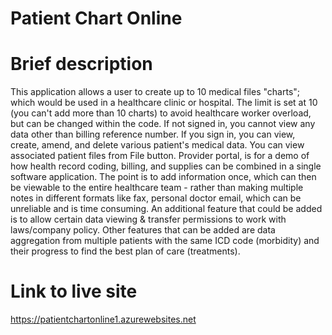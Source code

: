 # Patient Chart Online

# Brief description
This application allows a user to create up to 10 medical files "charts"; which would be used in a healthcare clinic or hospital.
The limit is set at 10 (you can't add more than 10 charts) to avoid healthcare worker overload, but can be changed within the code.
If not signed in, you cannot view any data other than billing reference number.
If you sign in, you can view, create, amend, and delete various patient's medical data.
You can view associated patient files from File button.
Provider portal, is for a demo of how health record coding, billing, and supplies can be combined in a single software application.
The point is to add information once, which can then be viewable to the entire healthcare team - rather than making multiple notes in different formats like fax, personal doctor email, which can be unreliable and is time consuming. An additional feature that could be added is to allow certain data viewing & transfer permissions to work with laws/company policy. Other features that can be added are data aggregation from multiple patients with the same ICD code (morbidity) and their progress to find the best plan of care (treatments). 

# Link to live site
https://patientchartonline1.azurewebsites.net
